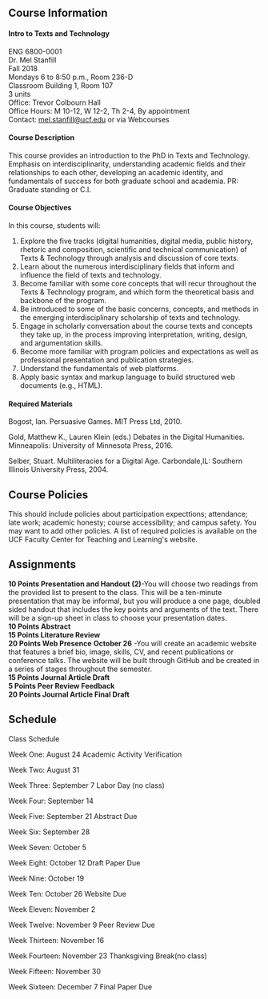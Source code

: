 ## Course Information
#### Intro to Texts and Technology
ENG 6800-0001   
Dr. Mel Stanfill   
Fall 2018   
Mondays 6 to 8:50 p.m., Room 236-D   
Classroom Building 1, Room 107   
3 units   
Office: Trevor Colbourn Hall   
Office Hours: M 10-12, W 12-2, Th 2-4, By appointment   
Contact: mel.stanfill@ucf.edu or via Webcourses   
#### Course Description
This course provides an introduction to the PhD in Texts and Technology. Emphasis on interdisciplinarity, understanding academic fields and their relationships to each other, developing an academic identity, and fundamentals of success for both graduate school and academia. PR: Graduate standing or C.I.
#### Course Objectives
In this course, students will:
1) Explore the five tracks (digital humanities, digital media, public history, rhetoric and composition, scientific and technical communication) of Texts & Technology through analysis and discussion of core texts.
2) Learn about the numerous interdisciplinary fields that inform and influence the field of texts and technology.
3) Become familiar with some core concepts that will recur throughout the Texts & Technology program, and which form the theoretical basis and backbone of the program.
4) Be introduced to some of the basic concerns, concepts, and methods in the emerging interdisciplinary scholarship of texts and technology.
5) Engage in scholarly conversation about the course texts and concepts they take up, in the process improving interpretation, writing, design, and argumentation skills.
6) Become more familiar with program policies and expectations as well as professional presentation and publication strategies.
7) Understand the fundamentals of web platforms.
8) Apply basic syntax and markup language to build structured web documents (e.g., HTML).
#### Required Materials
Bogost, Ian. Persuasive Games. MIT Press Ltd, 2010.

Gold, Matthew K., Lauren Klein (eds.) Debates in the Digital Humanities. Minneapolis: University of Minnesota Press, 2016.

Selber, Stuart. Multiliteracies for a Digital Age. Carbondale,IL: Southern Illinois University Press, 2004.

## Course Policies
This should include policies about participation expecttions; attendance; late work; academic honesty; course accessibility; and campus safety. You may want to add other policies. A list of required policies is available on the UCF Faculty Center for Teaching and Learning's website.
## Assignments
**10 Points   Presentation and Handout (2)**-You will choose two readings from the provided list to present to the class. This will be a ten-minute presentation that may be informal, but you will produce a one page, doubled sided handout that includes the key points and arguments of the text. There will be a sign-up sheet in class to choose your presentation dates.   
**10 Points   Abstract**   
**15 Points   Literature Review**   
**20 Points   Web Presence** **October 26** -You will create an academic website that features a brief bio, image, skills, CV, and recent publications or conference talks. The website will be built through GitHub and be created in a series of stages throughout the semester.   
**15 Points   Journal Article Draft**   
**5 Points   Peer Review Feedback**  
**20 Points   Journal Article Final Draft**
## Schedule
Class Schedule 

Week One: August 24	Academic Activity Verification

Week Two: August 31

Week Three: September 7 Labor Day (no class)

Week Four: September 14

Week Five: September 21 Abstract Due

Week Six: September 28

Week Seven: October 5

Week Eight: October 12	Draft Paper Due

Week Nine: October 19

Week Ten: October 26 Website Due

Week Eleven: November 2

Week Twelve: November 9	Peer Review Due

Week Thirteen: November 16

Week Fourteen: November 23 Thanksgiving Break(no class)

Week Fifteen: November 30

Week Sixteen: December 7	Final Paper Due

